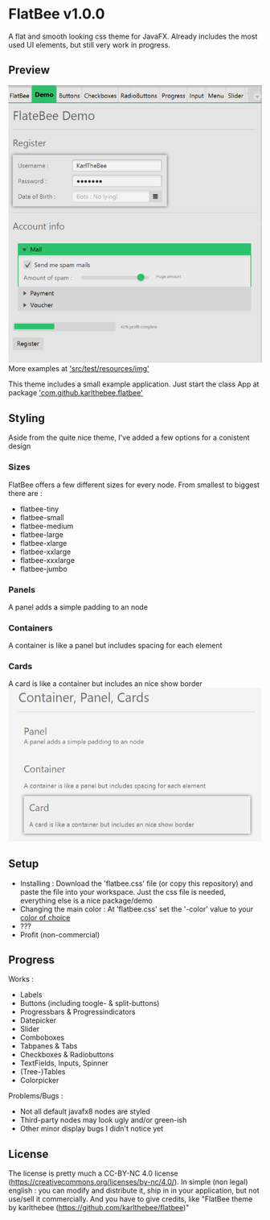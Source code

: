 # FlatBee v1.0.0
A flat and smooth looking css theme for JavaFX.
Already includes the most used UI elements, but still very work in progress.

## Preview
![alt tag](src/test/resources/img/ui.png)
More examples at ['src/test/resources/img'](https://github.com/KarlTheBee/FlatBee/tree/master/src/test/resources/img "Yes, there's the other images")

This theme includes a small example application. Just start the class App at package ['com.github.karlthebee.flatbee'](https://github.com/KarlTheBee/FlatBee/tree/master/src/main/java/com/github/karlthebee/flatbee "Yes, there's the other images")

## Styling
Aside from the quite nice theme, I've added a few options for a conistent design

### Sizes
FlatBee offers a few different sizes for every node. From smallest to biggest there are : 
- flatbee-tiny
- flatbee-small
- flatbee-medium
- flatbee-large
- flatbee-xlarge
- flatbee-xxlarge
- flatbee-xxxlarge
- flatbee-jumbo


### Panels
A panel adds a simple padding to an node

### Containers
A container is like a panel but includes spacing for each element

### Cards
A card is like a container but includes an nice show border
![alt tag](src/test/resources/img/container.png)

## Setup
* Installing : Download the 'flatbee.css' file (or copy this repository) and paste the file into your workspace. Just the css file is needed, everything else is a nice package/demo
* Changing the main color : At 'flatbee.css' set the '-color' value to your [color of choice](http://flatuicolors.com/ "A few flat colors to choose from")
* ???
* Profit (non-commercial)


## Progress
Works :
- Labels
- Buttons (including toogle- & split-buttons)
- Progressbars & Progressindicators
- Datepicker
- Slider
- Comboboxes
- Tabpanes & Tabs
- Checkboxes & Radiobuttons
- TextFields, Inputs, Spinner
- (Tree-)Tables
- Colorpicker

Problems/Bugs :
- Not all default javafx8 nodes are styled
- Third-party nodes may look ugly and/or green-ish
- Other minor display bugs I didn't notice yet


## License
The license is pretty much a CC-BY-NC 4.0 license (https://creativecommons.org/licenses/by-nc/4.0/).
In simple (non legal) english : you can modify and distribute it, ship in in your application, but not use/sell it commercially. And you have to give credits, like "FlatBee theme by karlthebee (https://github.com/karlthebee/flatbee)"